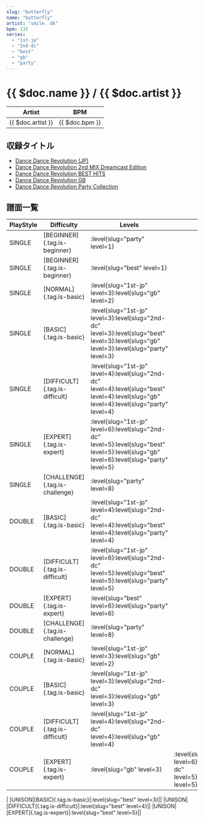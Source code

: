 ```yaml
---
slug: "butterfly"
name: "butterfly"
artist: "smile. dk"
bpm: 135
series:
  - "1st-jp"
  - "2nd-dc"
  - "best"
  - "gb"
  - "party"
---
```


# {{ $doc.name }} / {{ $doc.artist }}

|Artist|BPM|
|------|---|
|{{ $doc.artist }}|{{ $doc.bpm }}|

## 収録タイトル

- [Dance Dance Revolution (JP)](/series/1st-jp/)
- [Dance Dance Revolution 2nd MIX Dreamcast Edition](/series/2nd-dc/)
- [Dance Dance Revolution BEST HITS](/series/best/)
- [Dance Dance Revolution GB](/series/gb/)
- [Dance Dance Revolution Party Collection](/series/party/)

## 譜面一覧

|PlayStyle|Difficulty|Levels|Movie|
|---------|----------|------|-----|
|SINGLE|[BEGINNER]{.tag.is-beginner}|:level{slug="party" level=1}||
|SINGLE|[BEGINNER]{.tag.is-beginner}|:level{slug="best" level=1}||
|SINGLE|[NORMAL]{.tag.is-basic}|:level{slug="1st-jp" level=3}:level{slug="gb" level=2}||
|SINGLE|[BASIC]{.tag.is-basic}|:level{slug="1st-jp" level=3}:level{slug="2nd-dc" level=3}:level{slug="best" level=3}:level{slug="gb" level=3}:level{slug="party" level=3}||
|SINGLE|[DIFFICULT]{.tag.is-difficult}|:level{slug="1st-jp" level=4}:level{slug="2nd-dc" level=4}:level{slug="best" level=4}:level{slug="gb" level=4}:level{slug="party" level=4}||
|SINGLE|[EXPERT]{.tag.is-expert}|:level{slug="1st-jp" level=6}:level{slug="2nd-dc" level=5}:level{slug="best" level=5}:level{slug="gb" level=6}:level{slug="party" level=5}||
|SINGLE|[CHALLENGE]{.tag.is-challenge}|:level{slug="party" level=8}||
|DOUBLE|[BASIC]{.tag.is-basic}|:level{slug="1st-jp" level=4}:level{slug="2nd-dc" level=4}:level{slug="best" level=4}:level{slug="party" level=4}||
|DOUBLE|[DIFFICULT]{.tag.is-difficult}|:level{slug="1st-jp" level=6}:level{slug="2nd-dc" level=5}:level{slug="best" level=5}:level{slug="party" level=5}||
|DOUBLE|[EXPERT]{.tag.is-expert}|:level{slug="best" level=6}:level{slug="party" level=6}||
|DOUBLE|[CHALLENGE]{.tag.is-challenge}|:level{slug="party" level=8}||
|COUPLE|[NORMAL]{.tag.is-basic}|:level{slug="1st-jp" level=3}:level{slug="gb" level=2}||
|COUPLE|[BASIC]{.tag.is-basic}|:level{slug="1st-jp" level=3}:level{slug="2nd-dc" level=3}:level{slug="gb" level=3}||
|COUPLE|[DIFFICULT]{.tag.is-difficult}|:level{slug="1st-jp" level=4}:level{slug="2nd-dc" level=4}:level{slug="gb" level=4}||
|COUPLE|[EXPERT]{.tag.is-expert}|:level{slug="gb" level=3}|:level{slug="1st-jp" level=6}:level{slug="2nd-dc" level=5}:level{slug="gb" level=5}
|
|UNISON|[BASIC]{.tag.is-basic}|:level{slug="best" level=3}||
|UNISON|[DIFFICULT]{.tag.is-difficult}|:level{slug="best" level=4}||
|UNISON|[EXPERT]{.tag.is-expert}|:level{slug="best" level=5}||
